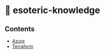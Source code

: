 # :mount_fuji: esoteric-knowledge 

## Contents

- [Azure](azure/README.md)
- [Terraform](terraform/README.md)
